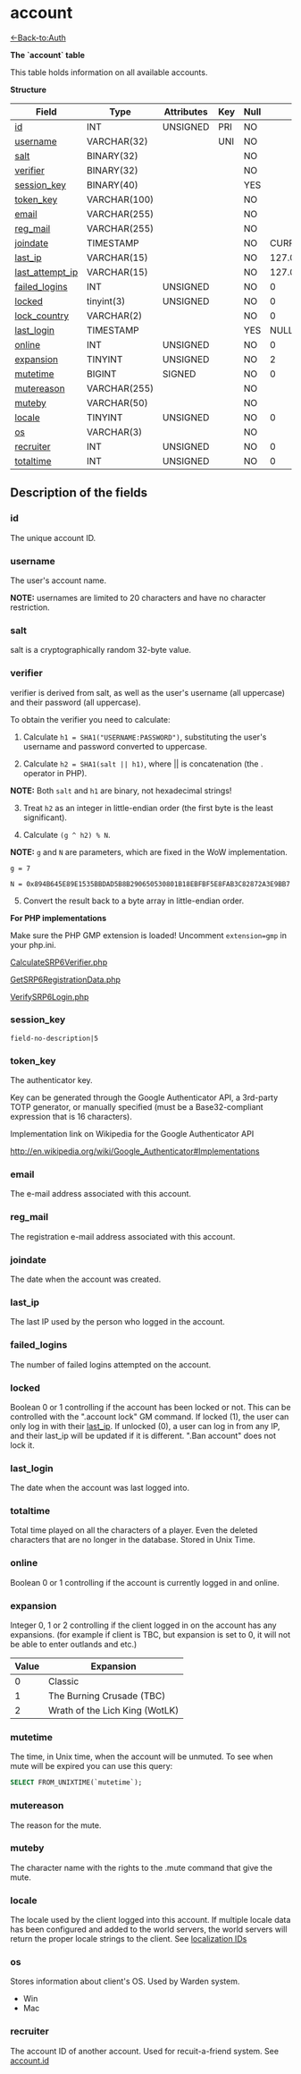 # account

[<-Back-to:Auth](database-auth.md)

**The \`account\` table**

This table holds information on all available accounts.

**Structure**

| Field                 | Type         | Attributes | Key | Null | Default           | Extra          | Comment    |
|-----------------------|--------------|------------|-----|------|-------------------|----------------|------------|
| [id][1]               | INT          | UNSIGNED   | PRI | NO   |                   | AUTO_INCREMENT | Identifier |
| [username][2]         | VARCHAR(32)  |            | UNI | NO   |                   |                |            |
| [salt][3]             | BINARY(32)   |            |     | NO   |                   |                |            |
| [verifier][4]         | BINARY(32)   |            |     | NO   |                   |                |            |
| [session_key][5]      | BINARY(40)   |            |     | YES  |                   |                |            |
| [token_key][6]        | VARCHAR(100) |            |     | NO   |                   |                |            |
| [email][7]            | VARCHAR(255) |            |     | NO   |                   |                |            |
| [reg_mail][8]         | VARCHAR(255) |            |     | NO   |                   |                |            |
| [joindate][9]         | TIMESTAMP    |            |     | NO   | CURRENT_TIMESTAMP |                |            |
| [last_ip][10]         | VARCHAR(15)  |            |     | NO   | 127.0.0.1         |                |            |
| [last_attempt_ip][11] | VARCHAR(15)  |            |     | NO   | 127.0.0.1         |                |            |
| [failed_logins][12]   | INT          | UNSIGNED   |     | NO   | 0                 |                |            |
| [locked][13]          | tinyint(3)   | UNSIGNED   |     | NO   | 0                 |                |            |
| [lock_country][14]    | VARCHAR(2)   |            |     | NO   | 0                 |                |            |
| [last_login][15]      | TIMESTAMP    |            |     | YES  | NULL              |                |            |
| [online][16]          | INT          | UNSIGNED   |     | NO   | 0                 |                |            |
| [expansion][17]       | TINYINT      | UNSIGNED   |     | NO   | 2                 |                |            |
| [mutetime][18]        | BIGINT       | SIGNED     |     | NO   | 0                 |                |            |
| [mutereason][19]      | VARCHAR(255) |            |     | NO   |                   |                |            |
| [muteby][20]          | VARCHAR(50)  |            |     | NO   |                   |                |            |
| [locale][21]          | TINYINT      | UNSIGNED   |     | NO   | 0                 |                |            |
| [os][22]              | VARCHAR(3)   |            |     | NO   |                   |                |            |
| [recruiter][23]       | INT          | UNSIGNED   |     | NO   | 0                 |                |            |
| [totaltime][24]       | INT          | UNSIGNED   |     | NO   | 0                 |                |            |

[1]: #id
[2]: #username
[3]: #salt
[4]: #verifier
[5]: #session_key
[6]: #token_key
[7]: #email
[8]: #reg_mail
[9]: #joindate
[10]: #last_ip
[11]: #last_attempt_ip
[12]: #failed_logins
[13]: #locked
[14]: #lock_country
[15]: #last_login
[16]: #online
[17]: #expansion
[18]: #mutetime
[19]: #mutereason
[20]: #muteby
[21]: #locale
[22]: #os
[23]: #recruiter
[24]: #totaltime

## Description of the fields

### id

The unique account ID.

### username

The user's account name.

**NOTE:** usernames are limited to 20 characters and have no character restriction.

### salt

salt is a cryptographically random 32-byte value.

### verifier

verifier is derived from salt, as well as the user's username (all uppercase) and their password (all uppercase).

To obtain the verifier you need to calculate:

1. Calculate `h1 = SHA1("USERNAME:PASSWORD")`, substituting the user's username and password converted to uppercase.

2. Calculate `h2 = SHA1(salt || h1)`, where || is concatenation (the . operator in PHP).

**NOTE:** Both `salt` and `h1` are binary, not hexadecimal strings!

3. Treat `h2` as an integer in little-endian order (the first byte is the least significant).

4. Calculate `(g ^ h2) % N`.

**NOTE:** `g` and `N` are parameters, which are fixed in the WoW implementation.

`g = 7`

`N = 0x894B645E89E1535BBDAD5B8B290650530801B18EBFBF5E8FAB3C82872A3E9BB7`

5. Convert the result back to a byte array in little-endian order.

**For PHP implementations**

Make sure the PHP GMP extension is loaded! Uncomment `extension=gmp` in your php.ini.

[CalculateSRP6Verifier.php](https://gist.github.com/Treeston/db44f23503ae9f1542de31cb8d66781e)

[GetSRP6RegistrationData.php](https://gist.github.com/Treeston/40b99dd71f55d55c68857919088b2e41)

[VerifySRP6Login.php](https://gist.github.com/Treeston/34d9249fb467dddc11b2568e74f8cb1e)

### session_key

`field-no-description|5`

### token_key

The authenticator key.

Key can be generated through the Google Authenticator API, a 3rd-party TOTP generator, or manually specified (must be a Base32-compliant expression that is 16 characters).

Implementation link on Wikipedia for the Google Authenticator API

<http://en.wikipedia.org/wiki/Google_Authenticator#Implementations>

### email

The e-mail address associated with this account.

### reg_mail

The registration e-mail address associated with this account.

### joindate

The date when the account was created.

### last_ip

The last IP used by the person who logged in the account.

### failed_logins

The number of failed logins attempted on the account.

### locked

Boolean 0 or 1 controlling if the account has been locked or not. This can be controlled with the ".account lock" GM command. If locked (1), the user can only log in with their [last_ip][11]. If unlocked (0), a user can log in from any IP, and their last_ip will be updated if it is different. ".Ban account" does not lock it.

### last_login

The date when the account was last logged into.

### totaltime

Total time played on all the characters of a player. Even the deleted characters that are no longer in the database.
Stored in Unix Time.

### online

Boolean 0 or 1 controlling if the account is currently logged in and online.

### expansion

Integer 0, 1 or 2 controlling if the client logged in on the account has any expansions. (for example if client is TBC, but expansion is set to 0, it will not be able to enter outlands and etc.)

| Value | Expansion                      |
|-------|--------------------------------|
| 0     | Classic                        |
| 1     | The Burning Crusade (TBC)      |
| 2     | Wrath of the Lich King (WotLK) |

### mutetime

The time, in Unix time, when the account will be unmuted. To see when mute will be expired you can use this query:

```sql
SELECT FROM_UNIXTIME(`mutetime`);
```

### mutereason

The reason for the mute.

### muteby

The character name with the rights to the .mute command that give the mute.

### locale

The locale used by the client logged into this account. If multiple locale data has been configured and added to the world servers, the world servers will return the proper locale strings to the client. See [localization IDs](Localization_lang)

### os

Stores information about client's OS. Used by Warden system.

- Win
- Mac

### recruiter

The account ID of another account. Used for recuit-a-friend system. See [account.id][1]

